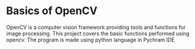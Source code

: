 # Basics of OpenCV
OpenCV is a computer vision framework providing tools and functions for image processing.
This project covers the basic functions performed using opencv.
The program is made using python language in Pychram IDE
